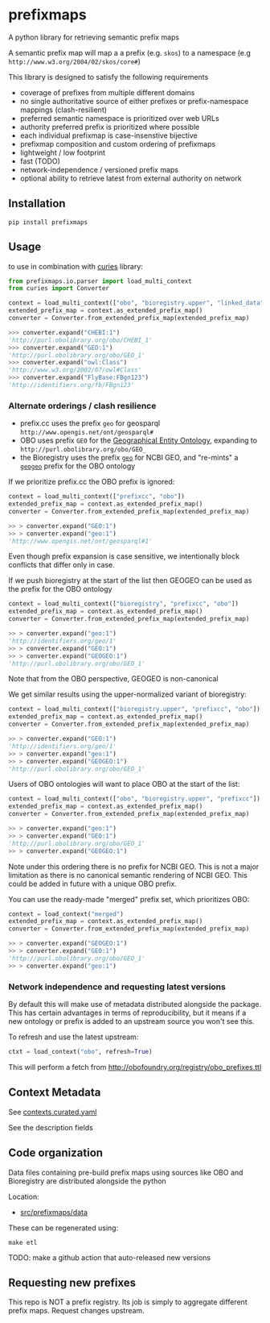 # prefixmaps

A python library for retrieving semantic prefix maps

A semantic prefix map will map a a prefix (e.g. `skos`) to a namespace (e.g `http://www.w3.org/2004/02/skos/core#`)

This library is designed to satisfy the following requirements

- coverage of prefixes from multiple different domains
- no single authoritative source of either prefixes or prefix-namespace mappings (clash-resilient)
- preferred semantic namespace is prioritized over web URLs
- authority preferred prefix is prioritized where possible
- each individual prefixmap is case-insenstive bijective
- prefixmap composition and custom ordering of prefixmaps
- lightweight / low footprint
- fast (TODO)
- network-independence / versioned prefix maps
- optional ability to retrieve latest from external authority on network

## Installation

```
pip install prefixmaps
```

## Usage

to use in combination with [curies](https://github.com/cthoyt/curies) library:

```python
from prefixmaps.io.parser import load_multi_context
from curies import Converter

context = load_multi_context(["obo", "bioregistry.upper", "linked_data", "prefixcc"])
extended_prefix_map = context.as_extended_prefix_map()
converter = Converter.from_extended_prefix_map(extended_prefix_map)

>>> converter.expand("CHEBI:1")
'http://purl.obolibrary.org/obo/CHEBI_1'
>>> converter.expand("GEO:1")
'http://purl.obolibrary.org/obo/GEO_1'
>>> converter.expand("owl:Class")
'http://www.w3.org/2002/07/owl#Class'
>>> converter.expand("FlyBase:FBgn123")
'http://identifiers.org/fb/FBgn123'
```

### Alternate orderings / clash resilience

- prefix.cc uses the prefix `geo` for geosparql `http://www.opengis.net/ont/geosparql#`
- OBO uses prefix `GEO` for the [Geographical Entity Ontology](https://obofoundry.org/ontology/geo), expanding to `http://purl.obolibrary.org/obo/GEO_`
- the Bioregistry uses the prefix [`geo`](https://bioregistry.io/registry/geo) for NCBI GEO, and "re-mints" a [`geogeo`](https://bioregistry.io/registry/geogeo) prefix for the OBO ontology

If we prioritize prefix.cc the OBO prefix is ignored:

```python
context = load_multi_context(["prefixcc", "obo"])
extended_prefix_map = context.as_extended_prefix_map()
converter = Converter.from_extended_prefix_map(extended_prefix_map)

>> > converter.expand("GEO:1")
>> > converter.expand("geo:1")
'http://www.opengis.net/ont/geosparql#1'
```

Even though prefix expansion is case sensitive, we intentionally block conflicts that differ only in case.

If we push bioregistry at the start of the list then GEOGEO can be used as the prefix for the OBO ontology

```python
context = load_multi_context(["bioregistry", "prefixcc", "obo"])
extended_prefix_map = context.as_extended_prefix_map()
converter = Converter.from_extended_prefix_map(extended_prefix_map)

>> > converter.expand("geo:1")
'http://identifiers.org/geo/1'
>> > converter.expand("GEO:1")
>> > converter.expand("GEOGEO:1")
'http://purl.obolibrary.org/obo/GEO_1'
```

Note that from the OBO perspective, GEOGEO is non-canonical

We get similar results using the upper-normalized variant of bioregistry:

```python
context = load_multi_context(["bioregistry.upper", "prefixcc", "obo"])
extended_prefix_map = context.as_extended_prefix_map()
converter = Converter.from_extended_prefix_map(extended_prefix_map)

>> > converter.expand("GEO:1")
'http://identifiers.org/geo/1'
>> > converter.expand("geo:1")
>> > converter.expand("GEOGEO:1")
'http://purl.obolibrary.org/obo/GEO_1'
```

Users of OBO ontologies will want to place OBO at the start of the list:

```python
context = load_multi_context(["obo", "bioregistry.upper", "prefixcc"])
extended_prefix_map = context.as_extended_prefix_map()
converter = Converter.from_extended_prefix_map(extended_prefix_map)

>> > converter.expand("geo:1")
>> > converter.expand("GEO:1")
'http://purl.obolibrary.org/obo/GEO_1'
>> > converter.expand("GEOGEO:1")
```

Note under this ordering there is no prefix for NCBI GEO. This is not
a major limitation as there is no canonical semantic rendering of NCBI
GEO. This could be added in future with a unique OBO prefix.

You can use the ready-made "merged" prefix set, which prioritizes OBO:

```python
context = load_context("merged")
extended_prefix_map = context.as_extended_prefix_map()
converter = Converter.from_extended_prefix_map(extended_prefix_map)

>> > converter.expand("GEOGEO:1")
>> > converter.expand("GEO:1")
'http://purl.obolibrary.org/obo/GEO_1'
>> > converter.expand("geo:1")
```

### Network independence and requesting latest versions

By default this will make use of metadata distributed alongside the package. This has certain advantages in terms
of reproducibility, but it means if a new ontology or prefix is added to an upstream source you won't see this.

To refresh and use the latest upstream:

```python
ctxt = load_context("obo", refresh=True)
```

This will perform a fetch from http://obofoundry.org/registry/obo_prefixes.ttl

## Context Metadata

See [contexts.curated.yaml](src/prefixmaps/data/contexts.curated.yaml)

See the description fields

## Code organization

Data files containing pre-build prefix maps using sources like OBO and Bioregistry are distributed alongside the python

Location:

 * [src/prefixmaps/data](src/prefixmaps/data/)

These can be regenerated using:

```
make etl
```

TODO: make a github action that auto-released new versions

## Requesting new prefixes

This repo is NOT a prefix registry. Its job is simply to aggregate
different prefix maps. Request changes upstream.
